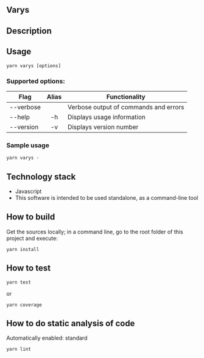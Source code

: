 ## Varys 

## Description

## Usage
```
yarn varys [options]
```

### Supported options:

| Flag                 | Alias | Functionality
| ---------------------|:-----:| -------------------------------------
| --verbose            |       | Verbose output of commands and errors
| --help               | -h    | Displays usage information
| --version            | -v    | Displays version number

### Sample usage
```
yarn varys -
```
## Technology stack
- Javascript
- This software is intended to be used standalone, as a command-line tool

## How to build
Get the sources locally; in a command line, go to the root folder of this project and execute:
```
yarn install
```
## How to test
```
yarn test
```
or 
```
yarn coverage
```

## How to do static analysis of code
Automatically enabled: standard
```
yarn lint
```
